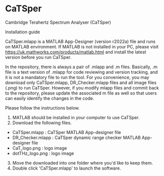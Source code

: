 # CaTSper
Cambridge Terahertz Spectrum Analyser (CaTSper)

Installation guide

CaTSper.mlapp is a MATLAB App-Designer (version r2022a) file and runs on MATLAB environment. If MATLAB is not installed in your PC, please visit https://uk.mathworks.com/products/matlab.html and install the latest version before you run CaTSper. 

In the repository, there is always a pair of .mlapp and .m files. Basically, .m file is a text version of .mlapp for code reviewing and version tracking, and it is not a mandatory file to run the tool. For you convenience, you may download only CaTSper.mlapp, DR_Checker.mlapp files and all image files (.png) to run CaTSper. However, if you modify mlapp files and commit back to the repository, please update the associated m file as well so that users can easily identify the changes in the code.

Please follow the instructions below.
1. MATLAB should be installed in your computer to use CaTSper.
2. Download the following files.
 - CaTSper.mlapp : CaTSper MATLAB App-designer file
 - DR_Checker.mlapp : CaTSper dynamic range checker MATLAB App-designer file
 - CaT_logo.png : logo image
 - dotTHz_logo.png : logo image
3. Move the downloaded into one folder where you'd like to keep them.
4. Double click 'CaTSper.mlapp' to launch the software.
